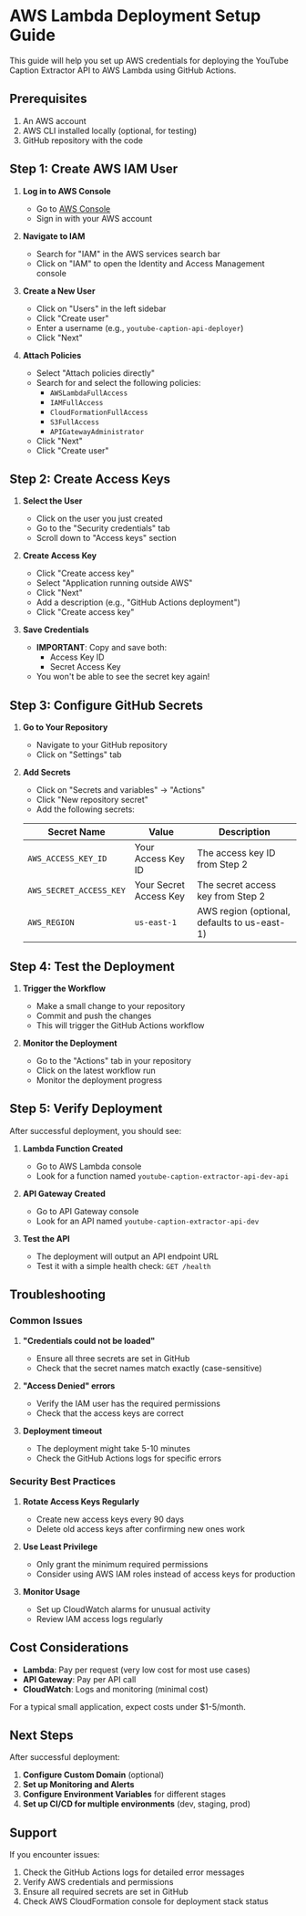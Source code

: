 # AWS Lambda Deployment Setup Guide

This guide will help you set up AWS credentials for deploying the YouTube Caption Extractor API to AWS Lambda using GitHub Actions.

## Prerequisites

1. An AWS account
2. AWS CLI installed locally (optional, for testing)
3. GitHub repository with the code

## Step 1: Create AWS IAM User

1. **Log in to AWS Console**
   - Go to [AWS Console](https://console.aws.amazon.com/)
   - Sign in with your AWS account

2. **Navigate to IAM**
   - Search for "IAM" in the AWS services search bar
   - Click on "IAM" to open the Identity and Access Management console

3. **Create a New User**
   - Click on "Users" in the left sidebar
   - Click "Create user"
   - Enter a username (e.g., `youtube-caption-api-deployer`)
   - Click "Next"

4. **Attach Policies**
   - Select "Attach policies directly"
   - Search for and select the following policies:
     - `AWSLambdaFullAccess`
     - `IAMFullAccess`
     - `CloudFormationFullAccess`
     - `S3FullAccess`
     - `APIGatewayAdministrator`
   - Click "Next"
   - Click "Create user"

## Step 2: Create Access Keys

1. **Select the User**
   - Click on the user you just created
   - Go to the "Security credentials" tab
   - Scroll down to "Access keys" section

2. **Create Access Key**
   - Click "Create access key"
   - Select "Application running outside AWS"
   - Click "Next"
   - Add a description (e.g., "GitHub Actions deployment")
   - Click "Create access key"

3. **Save Credentials**
   - **IMPORTANT**: Copy and save both:
     - Access Key ID
     - Secret Access Key
   - You won't be able to see the secret key again!

## Step 3: Configure GitHub Secrets

1. **Go to Your Repository**
   - Navigate to your GitHub repository
   - Click on "Settings" tab

2. **Add Secrets**
   - Click on "Secrets and variables" → "Actions"
   - Click "New repository secret"
   - Add the following secrets:

   | Secret Name | Value | Description |
   |-------------|-------|-------------|
   | `AWS_ACCESS_KEY_ID` | Your Access Key ID | The access key ID from Step 2 |
   | `AWS_SECRET_ACCESS_KEY` | Your Secret Access Key | The secret access key from Step 2 |
   | `AWS_REGION` | `us-east-1` | AWS region (optional, defaults to us-east-1) |

## Step 4: Test the Deployment

1. **Trigger the Workflow**
   - Make a small change to your repository
   - Commit and push the changes
   - This will trigger the GitHub Actions workflow

2. **Monitor the Deployment**
   - Go to the "Actions" tab in your repository
   - Click on the latest workflow run
   - Monitor the deployment progress

## Step 5: Verify Deployment

After successful deployment, you should see:

1. **Lambda Function Created**
   - Go to AWS Lambda console
   - Look for a function named `youtube-caption-extractor-api-dev-api`

2. **API Gateway Created**
   - Go to API Gateway console
   - Look for an API named `youtube-caption-extractor-api-dev`

3. **Test the API**
   - The deployment will output an API endpoint URL
   - Test it with a simple health check: `GET /health`

## Troubleshooting

### Common Issues

1. **"Credentials could not be loaded"**
   - Ensure all three secrets are set in GitHub
   - Check that the secret names match exactly (case-sensitive)

2. **"Access Denied" errors**
   - Verify the IAM user has the required permissions
   - Check that the access keys are correct

3. **Deployment timeout**
   - The deployment might take 5-10 minutes
   - Check the GitHub Actions logs for specific errors

### Security Best Practices

1. **Rotate Access Keys Regularly**
   - Create new access keys every 90 days
   - Delete old access keys after confirming new ones work

2. **Use Least Privilege**
   - Only grant the minimum required permissions
   - Consider using AWS IAM roles instead of access keys for production

3. **Monitor Usage**
   - Set up CloudWatch alarms for unusual activity
   - Review IAM access logs regularly

## Cost Considerations

- **Lambda**: Pay per request (very low cost for most use cases)
- **API Gateway**: Pay per API call
- **CloudWatch**: Logs and monitoring (minimal cost)

For a typical small application, expect costs under $1-5/month.

## Next Steps

After successful deployment:

1. **Configure Custom Domain** (optional)
2. **Set up Monitoring and Alerts**
3. **Configure Environment Variables** for different stages
4. **Set up CI/CD for multiple environments** (dev, staging, prod)

## Support

If you encounter issues:

1. Check the GitHub Actions logs for detailed error messages
2. Verify AWS credentials and permissions
3. Ensure all required secrets are set in GitHub
4. Check AWS CloudFormation console for deployment stack status
